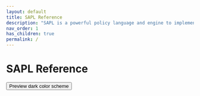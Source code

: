 ```yaml
---
layout: default
title: SAPL Reference
description: "SAPL is a powerful policy language and engine to implement Attribute-based access control (ABAC). It comes with developement tools for testing, authorization servers, authoring tools. Framework integrations are available for Spring, Axon, and Vaadin to provide flexible policy enforcement points (PEPs) in your application."
nav_order: 1
has_children: true
permalink: /
---
```


# SAPL Reference

<button class="btn js-toggle-dark-mode">Preview dark color scheme</button>

<script>
const toggleDarkMode = document.querySelector('.js-toggle-dark-mode');

jtd.addEvent(toggleDarkMode, 'click', function(){
  if (jtd.getTheme() === 'dark') {
    jtd.setTheme('light');
    toggleDarkMode.textContent = 'Preview dark color scheme';
  } else {
    jtd.setTheme('dark');
    toggleDarkMode.textContent = 'Return to the light side';
  }
});
</script>